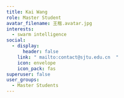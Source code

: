 ```yaml
---
title: Kai Wang
role: Master Student
avatar_filename: 王楷.avatar.jpg
interests:
  - swarm intelligence
social:
  - display:
      header: false
    link: " mailto:contact@sjtu.edu.cn  "
    icon: envelope
    icon_pack: fas
superuser: false
user_groups:
  - Master Students
---
```

